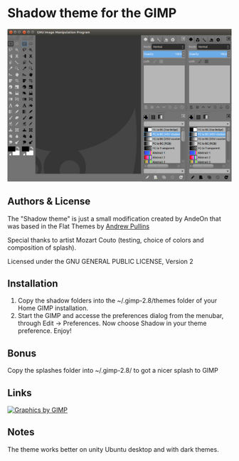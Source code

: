 Shadow theme for the GIMP
=================================
![Shadow theme](https://github.com/andeon/shadow-gimp-theme/blob/master/screenshot.jpg)

Authors & License
-----------------
The "Shadow theme" is just a small modification created by AndeOn that was based in the Flat Themes by [Andrew Pullins](http://android272.deviantart.com/)

Special thanks to artist Mozart Couto (testing, choice of colors and composition of splash).

Licensed under the GNU GENERAL PUBLIC LICENSE, Version 2

Installation
------------
1. Copy the shadow folders into the ~/.gimp-2.8/themes folder of your Home GIMP installation.
2. Start the GIMP and accesse the preferences dialog from the menubar, through Edit → Preferences. Now choose Shadow in your theme preference. Enjoy!


Bonus
-----
Copy the splashes folder into ~/.gimp-2.8/ to got a nicer splash to GIMP

Links
-----
[![Graphics by GIMP](http://www.gimp.org/images/gfx_by_gimp.png)](http://www.gimp.org/)


Notes
-----
The theme works better on unity Ubuntu desktop and with dark themes.


